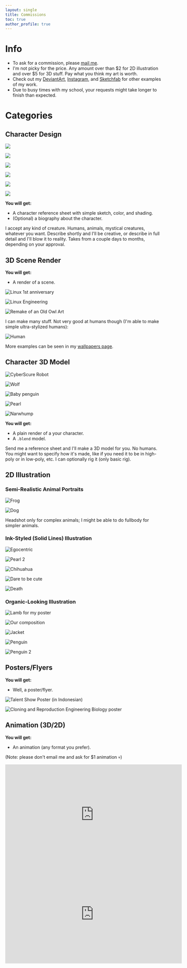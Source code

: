 ```yaml
---
layout: single
title: Commissions
toc: true
author_profile: true
---
```


Info
====

*   To ask for a commission, please [mail me](mailto:daringcuteseal@gmail.com).
*   I'm not picky for the price. Any amount over than $2 for 2D illustration and over $5 for 3D stuff. Pay what you think my art is worth.
*   Check out my [DeviantArt](https://www.deviantart.com/daringcuteseal), [Instagram](https://instagram.com/daringcuteseal), and [Sketchfab](https://sketchfab.com/Mysticreator) for other examples of my work.
*   Due to busy times with my school, your requests might take longer to finish than expected.

Categories
==========

Character Design
----------------


![](examples/lunoch.png)

![](examples/refsheet1.png)

![](examples/refsheet2.png)

![](examples/yokina.png)

![](examples/chloe.png)

![](examples/dito.png)

**You will get:**

*   A character reference sheet with simple sketch, color, and shading.
*   (Optional) a biography about the character.

I accept any kind of creature. Humans, animals, mystical creatures, whatever you want. Describe shortly and I'll be creative, or describe in full detail and I'll blow it to reality. Takes from a couple days to months, depending on your approval.

3D Scene Render
---------------

**You will get:**

*   A render of a scene.

![Linux 1st anniversary](examples/l1y.png)

![Linux Engineering](examples/linux-engineering.png)

![Remake of an Old Owl Art](examples/owl-remake-2yrs.png)

I can make many stuff. Not very good at humans though (I'm able to make simple ultra-stylized humans):

![Human](examples/best-stories.jpeg)

 More examples can be seen in my [wallpapers page](https://wallpapers.daringcuteseal.xyz).


Character 3D Model
------------------

![CyberScure Robot](examples/cybscure-1.png)

![Wolf](examples/wolf.png)

![Baby penguin](examples/baby-penguin.png)

![Pearl](examples/pearl.png)

![Narwhump](examples/narwhump.png)

**You will get:**

*   A plain render of a your character.
*   A `.blend` model.

Send me a reference sheet and I'll make a 3D model for you. No humans. You might want to specify how it's made, like if you need it to be in high-poly or in low-poly, etc. I can optionally rig it (only basic rig).


2D Illustration
---------------

### Semi-Realistic Animal Portraits

![Frog](examples/frog.png)

![Dog](examples/dog.png)

Headshot only for complex animals; I might be able to do fullbody for simpler animals.

### Ink-Styled (Solid Lines) Illustration
![Egocentric](examples/egocentric.png)

![Pearl 2](examples/pearl2.png)

![Chihuahua](examples/chihuahua.png)

![Dare to be cute](examples/dare-to-be-cute.png)

![Death](<i can fall at any time.png>)

### Organic-Looking Illustration

![Lamb for my poster](examples/lamb.png)

![Our composition](examples/our-composition.png>)

![Jacket](examples/jacket.png)

![Penguin](<penguin watermarked.png>)

![Penguin 2](<other penguin.png>)



Posters/Flyers
--------------

**You will get:**
* Well, a poster/flyer.

![Talent Show Poster (in Indonesian)](examples/a4-poster-1.png)

![Cloning and Reproduction Engineering Biology poster](poster2-2.png)


Animation (3D/2D)
-----------------

**You will get:**
* An animation (any format you prefer).

(Note: please don't email me and ask for $1 animation 💀)

<iframe width="560" height="315" src="https://www.youtube.com/embed/VDJWoM5AC4o?si=t_CpyGzz8wo32VAf" title="YouTube video player" frameborder="0" allow="accelerometer; autoplay; clipboard-write; encrypted-media; gyroscope; picture-in-picture; web-share" allowfullscreen></iframe>

<iframe width="560" height="315" src="https://www.youtube.com/embed/kYDscsf-vE0?si=3LhwvPgDG5j0Q7Iy" title="YouTube video player" frameborder="0" allow="accelerometer; autoplay; clipboard-write; encrypted-media; gyroscope; picture-in-picture; web-share" allowfullscreen></iframe>
